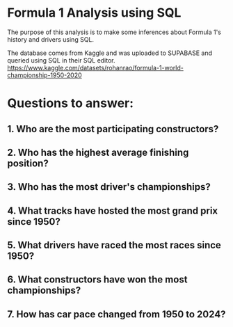 # Formula 1 Analysis using SQL
The purpose of this analysis is to make some inferences about Formula 1's history and drivers using SQL.

The database comes from Kaggle and was uploaded to SUPABASE and queried using SQL in their SQL editor. 
https://www.kaggle.com/datasets/rohanrao/formula-1-world-championship-1950-2020

# Questions to answer: 
## 1. Who are the most participating constructors? 
## 2. Who has the highest average finishing position?
## 3. Who has the most driver's championships? 
## 4. What tracks have hosted the most grand prix since 1950?
## 5. What drivers have raced the most races since 1950? 
## 6. What constructors have won the most championships? 
## 7. How has car pace changed from 1950 to 2024? 

